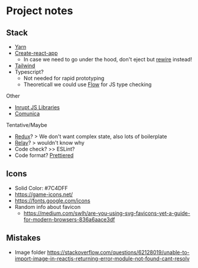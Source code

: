 # Project notes

## Stack

- [Yarn](https://yarnpkg.com/)
- [Create-react-app](https://create-react-app.dev/)
   - In case we need to go under the hood, don't eject but [rewire](https://github.com/timarney/react-app-rewired) instead!
- [Tailwind](https://tailwindcss.com/)
- Typescript?
   - Not needed for rapid prototyping
   - Theoreticall we could use [Flow](https://flow.org/) for JS type checking

Other

- [Inrupt JS Libraries](https://docs.inrupt.com/developer-tools/javascript/client-libraries/)
- [Comunica](https://github.com/comunica/comunica)

Tentative/Maybe

- [Redux](https://redux.js.org/)? > We don't want complex state, also lots of boilerplate
- [Relay](https://relay.dev/)? > wouldn't know why
- Code check? >> ESLint?
- Code format? [Prettiered](https://github.com/fsouza/prettierd) 

## Icons

- Solid Color: #7C4DFF
- https://game-icons.net/
- https://fonts.google.com/icons
- Random info about favicon
  - https://medium.com/swlh/are-you-using-svg-favicons-yet-a-guide-for-modern-browsers-836a6aace3df




## Mistakes

- Image folder https://stackoverflow.com/questions/62128019/unable-to-import-image-in-reactjs-returning-error-module-not-found-cant-resolv
